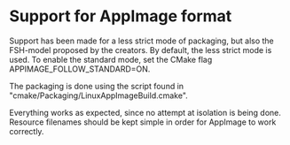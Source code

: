 # Support for AppImage format

Support has been made for a less strict mode of packaging, but also the FSH-model proposed by the creators.
By default, the less strict mode is used. To enable the standard mode, set the CMake flag APPIMAGE_FOLLOW_STANDARD=ON.

The packaging is done using the script found in "cmake/Packaging/LinuxAppImageBuild.cmake".

Everything works as expected, since no attempt at isolation is being done. Resource filenames should be kept simple in order for AppImage to work correctly.
